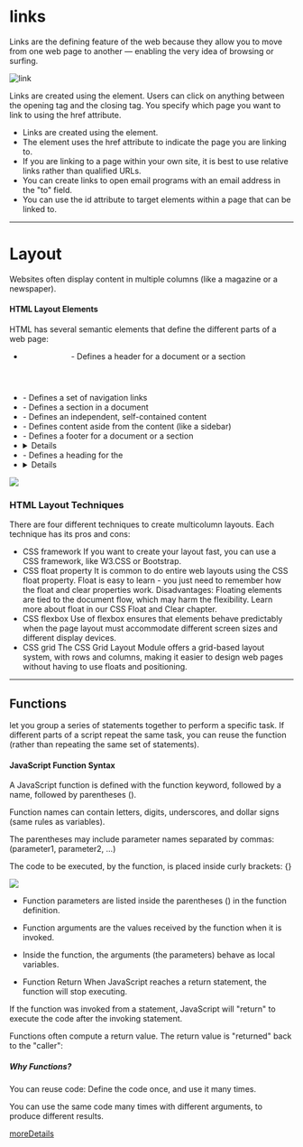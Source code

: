 # links 

Links are the defining feature of the web
because they allow you to move from
one web page to another — enabling the
very idea of browsing or surfing.

![link](https://www.computerhope.com/jargon/h/html-tag.gif)

Links are created using the <a> element. Users can click on anything
between the opening <a> tag and the closing </a> tag. You specify
which page you want to link to using the href attribute.


- Links are created using the <a> element.
- The <a> element uses the href attribute to indicate
the page you are linking to.
- If you are linking to a page within your own site, it is
best to use relative links rather than qualified URLs.
- You can create links to open email programs with an
email address in the "to" field.
- You can use the id attribute to target elements within
a page that can be linked to. 
----------------------------------

# Layout 
Websites often display content in multiple columns (like a magazine or a newspaper).


#### HTML Layout Elements
HTML has several semantic elements that define the different parts of a web page:
- <header> - Defines a header for a document or a section
- <nav> - Defines a set of navigation links
- <section> - Defines a section in a document
- <article> - Defines an independent, self-contained content
- <aside> - Defines content aside from the content (like a sidebar)
- <footer> - Defines a footer for a document or a section
- <details> - Defines additional details that the user can open and close on demand
- <summary> - Defines a heading for the 
- <details> element 

![](https://www.w3schools.com/html/img_sem_elements.gif) 

### HTML Layout Techniques
There are four different techniques to create multicolumn layouts. Each technique has its pros and cons:

- CSS framework
If you want to create your layout fast, you can use a CSS framework, like W3.CSS or Bootstrap.
- CSS float property
It is common to do entire web layouts using the CSS float property. Float is easy to learn - you just need to remember how the float and clear properties work. Disadvantages: Floating elements are tied to the document flow, which may harm the flexibility. Learn more about float in our CSS Float and Clear chapter.
- CSS flexbox
Use of flexbox ensures that elements behave predictably when the page layout must accommodate different screen sizes and different display devices.
- CSS grid
The CSS Grid Layout Module offers a grid-based layout system, with rows and columns, making it easier to design web pages without having to use floats and positioning.
-------------------------------------------
## Functions

 let you group a series of statements together to perform a
specific task. If different parts of a script repeat the same task, you can
reuse the function (rather than repeating the same set of statements). 

#### JavaScript Function Syntax
A JavaScript function is defined with the function keyword, followed by a name, followed by parentheses ().

Function names can contain letters, digits, underscores, and dollar signs (same rules as variables).

The parentheses may include parameter names separated by commas:
(parameter1, parameter2, ...)

The code to be executed, by the function, is placed inside curly brackets: {}

![](https://pbs.twimg.com/media/D1j5S_wWsAc3lPB.jpg)

- Function parameters are listed inside the parentheses () in the function definition.

- Function arguments are the values received by the function when it is invoked.

- Inside the function, the arguments (the parameters) behave as local variables.


- Function Return
When JavaScript reaches a return statement, the function will stop executing.

If the function was invoked from a statement, JavaScript will "return" to execute the code after the invoking statement.

Functions often compute a return value. The return value is "returned" back to the "caller":

##### Why Functions?
You can reuse code: Define the code once, and use it many times.

You can use the same code many times with different arguments, to produce different results.

[moreDetails](https://www.w3schools.com/js/js_functions.asp)